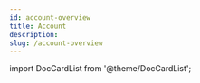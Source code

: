 ```yaml
---
id: account-overview
title: Account
description: 
slug: /account-overview
---
```


import DocCardList from '@theme/DocCardList';

<DocCardList />